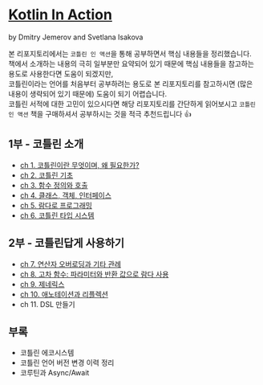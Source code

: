 # [Kotlin In Action](http://www.yes24.com/Product/Goods/55148593)

by Dmitry Jemerov and Svetlana Isakova

본 리포지토리에서는 `코틀린 인 액션`을 통해 공부하면서 핵심 내용들을 정리했습니다.  
책에서 소개하는 내용의 극히 일부분만 요약되어 있기 때문에 핵심 내용들을 참고하는 용도로 사용한다면 도움이 되겠지만,  
코틀린이라는 언어를 처음부터 공부하려는 용도로 본 리포지토리를 참고하시면 (많은 내용이 생략되어 있기 때문에) 도움이 되기 어렵습니다.  
코틀린 서적에 대한 고민이 있으시다면 해당 리포지토리를 간단하게 읽어보시고 `코틀린 인 액션` 책을 구매하셔서 공부하시는 것을 적극 추천드립니다 👍

## 1부 - 코틀린 소개

- [ch 1. 코틀린이란 무엇이며, 왜 필요한가?](./src/main/kotlin/ch1)
- [ch 2. 코틀린 기초](./src/main/kotlin/ch2)
- [ch 3. 함수 정의와 호출](./src/main/kotlin/ch3)
- [ch 4. 클래스, 객체, 인터페이스](./src/main/kotlin/ch4)
- [ch 5. 람다로 프로그래밍](./src/main/kotlin/ch5)
- [ch 6. 코틀린 타입 시스템](./src/main/kotlin/ch6)

## 2부 - 코틀린답게 사용하기

- [ch 7. 연산자 오버로딩과 기타 관례](./src/main/kotlin/ch7)
- [ch 8. 고차 함수: 파라미터와 반환 값으로 람다 사용](./src/main/kotlin/ch8)
- [ch 9. 제네릭스](./src/main/kotlin/ch9)
- [ch 10. 애노테이션과 리플렉션](./src/main/kotlin/ch10)
- ch 11. DSL 만들기

## 부록

- 코틀린 에코시스템
- 코틀린 언어 버전 변경 이력 정리
- 코루틴과 Async/Await 
